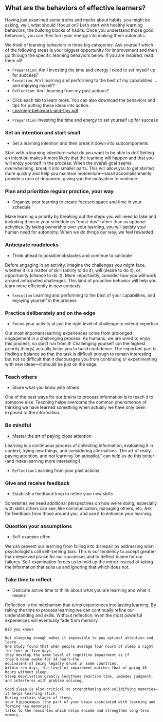 ## What are the behaviors of effective learners?

Having just examined some truths and myths about habits, you might be asking, well, what should I focus on? Let’s start with healthy learning behaviors, the building blocks of habits. Once you understand those good behaviors, you can then turn your energy into making them automatic.

We think of learning behaviors in three big categories. Ask yourself which of the following areas is your biggest opportunity for improvement and then go through the specific learning behaviors below. If you are inspired, read them all!

+ `Preparation`: Am I investing the time and energy I need to set myself up for success?
+ `Execution`: Am I learning and performing to the best of my capabilities … and enjoying myself?
+ `Reflection`: Am I learning from my past actions?

* Click each tab to learn more. You can also download the behaviors and tips for putting these ideas into action.
* [Learning-behaviors-and-tips.pdf](https://github.com/adeleke123/Mckinsey-Forward-Program/files/11589860/Learning-behaviors-and-tips.pdf)

+ `Preparation`
Investing the time and energy to set yourself up for success


### Set an intention and start small

+ Set a learning intention and then break it down into subcomponents

Start with a learning intention—what do you want to be able to do? Setting an intention makes it more likely that the learning will happen and that you will enjoy yourself in the process. When the overall goal seems overwhelming, break it into smaller parts. This will allow you to get started more quickly and help you maintain momentum—small accomplishments provide a rush of dopamine, giving you the motivation to continue.

### Plan and prioritize regular practice, your way

+ Organize your learning to create focused space and time in your schedule

Make learning a priority by breaking out the steps you will need to take and including them in your schedule as “must-dos” rather than as optional activities. By taking ownership over your learning, you will satisfy your human need for autonomy. When we do things our way, we feel rewarded.

### Anticipate roadblocks

+ Think ahead to possible obstacles and continue to calibrate

Before engaging in an activity, imagine the challenges you might face, whether it is a matter of skill (ability to do it), will (desire to do it), or opportunity (chance to do it). More importantly, consider how you will work around anticipated challenges. This kind of proactive behavior will help you learn more efficiently in new contexts.

+ `Execution`
Learning and performing to the best of your capabilities, and enjoying yourself in the process

### Practice deliberately and on the edge

+ Focus your activity at just the right level of challenge to extend expertise

Our most important learning experiences come from prolonged engagement in a challenging process. As humans, we are wired to enjoy this process, so don’t run from it! Challenging yourself (on the highest priority things) actually helps you to build confidence. The important part is finding a balance so that the task is difficult enough to remain interesting but not so difficult that it discourages you from continuing or experimenting with new ideas—it should be just on the edge.

### Teach others

+ Share what you know with others

One of the best ways for our brains to process information is to teach it to someone else. Teaching helps overcome the common phenomenon of thinking we have learned something when actually we have only been exposed to the information.

### Be mindful

+ Master the art of paying close attention

Learning is a continuous process of collecting information, evaluating it in context, trying new things, and considering alternatives. The art of really paying attention, and not learning “on autopilot,” can help us do this better (and make learning more interesting!).

+ `Reflection`
Learning from your past actions

### Give and receive feedback

+ Establish a feedback loop to refine your new skills

Sometimes we need additional perspectives on how we’re doing, especially with skills others can see, like communication, managing others, etc. Ask for feedback from those around you, and use it to enhance your learning.

### Question your assumptions

+ Self-examine often

We can prevent our learning from falling into disrepair by addressing what psychologists call self-serving bias. This is our tendency to accept greater-than-deserved praise for our successes and to deflect blame for our failures. Self-examination forces us to hold up the mirror instead of taking the information that suits us and ignoring that which does not.

### Take time to reflect

+ Dedicate active time to think about what you are learning and what it means

Reflection is the mechanism that turns experiences into lasting learning. By taking the time to process learning we can continually refine our understanding and skills. Without reflection, even the most powerful experiences will eventually fade from memory.


`Did you know?`

```
Not sleeping enough makes it impossible to pay optimal attention and learn. 
One study found that when people average four hours of sleep a night for four or five days, 
they develop the same level of cognitive impairment as if 
they’d been awake for 24 hours—the 
equivalent of being legally drunk in some countries. 
Within ten days, the level of impairment matches that of going 48 hours without sleep. 
Sleep deprivation greatly lengthens reaction time, impedes judgment, and interferes with problem solving.

Good sleep is also critical to strengthening and solidifying memories—it helps learning stick. 
During certain stages of sleep, 
your hippocampus (the part of your brain associated with learning and forming new memories) 
talks to the neocortex which helps encode and strengthen long-term memory.

```
